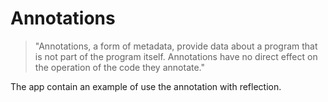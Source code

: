 # Annotations

> "Annotations, a form of metadata, provide data about a program that is not part of the program itself. Annotations have no direct effect on the operation of the code they annotate."

The app contain an example of use the annotation with reflection.